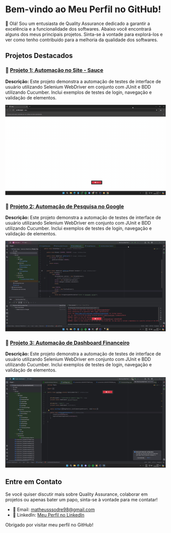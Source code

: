 <h1>Bem-vindo ao Meu Perfil no GitHub!</h1>

<p>👋 Olá! Sou um entusiasta de Quality Assurance dedicado a garantir a excelência e a funcionalidade dos softwares. Abaixo você encontrará alguns dos meus principais projetos. Sinta-se à vontade para explorá-los e ver como tenho contribuído para a melhoria da qualidade dos softwares.</p>

<h2>Projetos Destacados</h2>

<h3>📂 <a href="https://github.com/eumatheussodre/Projetos-em-SeleniumJava/tree/main/Projeto%20Sauce">Projeto 1: Automação no Site - Sauce</a></h3>
<p><strong>Descrição:</strong> Este projeto demonstra a automação de testes de interface de usuário utilizando Selenium WebDriver em conjunto com JUnit e BDD utilizando Cucumber. Inclui exemplos de testes de login, navegação e validação de elementos.</p>
<p align="center"><img src="https://github.com/eumatheussodre/Projetos-em-SeleniumJava/blob/main/Projeto%20Sauce/sauceDemo.gif" p/>

<h3>📂 <a href="https://github.com/eumatheussodre/Projetos-em-SeleniumJava/tree/main/Projeto%20Google%20Search">Projeto 2: Automação de Pesquisa no Google</a></h3>
<p><strong>Descrição:</strong> Este projeto demonstra a automação de testes de interface de usuário utilizando Selenium WebDriver em conjunto com JUnit e BDD utilizando Cucumber. Inclui exemplos de testes de login, navegação e validação de elementos.
<p align="center"><img src="https://github.com/eumatheussodre/Projetos-em-SeleniumJava/blob/main/Projeto%20Google%20Search/acessandoZenvia.gif" p/>

<h3>📂 <a href="https://github.com/eumatheussodre/Projetos-em-SeleniumJava/tree/main/Projeto%20Dashboard">Projeto 3: Automação de Dashboard Financeiro</a></h3>
<p><strong>Descrição:</strong> Este projeto demonstra a automação de testes de interface de usuário utilizando Selenium WebDriver em conjunto com JUnit e BDD utilizando Cucumber. Inclui exemplos de testes de login, navegação e validação de elementos.
<p align="center"><img src="https://github.com/eumatheussodre/Projetos-em-SeleniumJava/blob/main/Projeto%20Dashboard/ProjetoDashboard.gif" p/>

<h2>Entre em Contato</h2>

<p>Se você quiser discutir mais sobre Quality Assurance, colaborar em projetos ou apenas bater um papo, sinta-se à vontade para me contatar!</p>

<ul>
  <li>📧 Email: <a href="mailto:matheusssodre98@gmail.com">matheusssodre98@gmail.com</a></li>
  <li>💼 LinkedIn: <a href="https://www.linkedin.com/in/eumatheussodre">Meu Perfil no LinkedIn</a></li>
</ul>

<p>Obrigado por visitar meu perfil no GitHub!</p>

